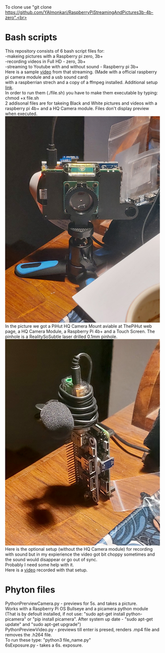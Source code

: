 To clone use "git clone https://github.com/YAlmonkari/RaspberryPiStreamingAndPictures3b-4b-zero".<br>
<h1>Bash scripts</h1>
This repository consists of 6 bash script files for:<br>
-makeing pictures with a Raspberry pi zero, 3b+<br>
-recording videos in Full HD - zero, 3b+<br>
-streaming to Youtube with and without sound - Raspberry pi 3b+<br>
Here is a sample <a href=https://youtube.com/live/PTZmwGcl-UY>video</a> from that streaming. (Made with a official raspberry pi camera module and a usb sound card)<br>
with a raspberrian strech and a copy of a ffmpeg installed. Additional setup <a href=https://www.digikey.com/en/maker/tutorials/2016/streaming-live-to-youtube-and-facebook-using-raspberry-pi-camera>link</a>.<br>
In order to run them (./file.sh) you have to make them executable by typing: chmod +x file.sh<br>
2 addisonal files are for takeing Black and White pictures and videos with a raspberry pi 4b+ and a HQ Camera module. Files don't display preview when executed.<br>
<img src=20231225_160443.jpg>
In the picture we got a PiHut HQ Camera Mount aviable at ThePiHut web page, a HQ Camera Module, a Raspberry Pi 4b+ and a Touch Screen. The pinhole is a RealitySoSubtle laser drilled 0.1mm pinhole.
<img src=20231225_173752.jpg>
Here is the optional setup (without the HQ Camera module) for recording with sound but in my expierience the video got bit choppy sometimes and the sound would disappear or go out of sync.<br>
Probably I need some help with it.<br>
Here is a <a href=https://youtu.be/ZF2mWPosFeI>video</a> recorded with that setup.
<h1>Phyton files</h1>
PythonPrerviewCamera.py - previews for 5s. and takes a picture.<br>
Works with a Raspberry Pi OS Bullseye and a picamera python module (That is by defoult installed, if not use: "sudo apt-get install python-picamera" or "pip install picamera". After system up date - "sudo apt-get update" and "sudo apt-get upgrade")<br>
PythonPreviewVideo.py - previews till enter is presed, renders .mp4 file and removes the .h264 file.<br>
To run these type: "python3 file_name.py"<br>
6sExposure.py - takes a 6s. exposure.

